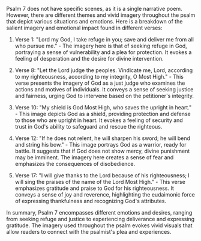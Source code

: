 Psalm 7 does not have specific scenes, as it is a single narrative poem. However, there are different themes and vivid imagery throughout the psalm that depict various situations and emotions. Here is a breakdown of the salient imagery and emotional impact found in different verses:

1. Verse 1: "Lord my God, I take refuge in you; save and deliver me from all who pursue me." - The imagery here is that of seeking refuge in God, portraying a sense of vulnerability and a plea for protection. It evokes a feeling of desperation and the desire for divine intervention.

2. Verse 8: "Let the Lord judge the peoples. Vindicate me, Lord, according to my righteousness, according to my integrity, O Most High." - This verse presents the imagery of God as a just judge who examines the actions and motives of individuals. It conveys a sense of seeking justice and fairness, urging God to intervene based on the petitioner's integrity.

3. Verse 10: "My shield is God Most High, who saves the upright in heart." - This image depicts God as a shield, providing protection and defense to those who are upright in heart. It evokes a feeling of security and trust in God's ability to safeguard and rescue the righteous.

4. Verse 12: "If he does not relent, he will sharpen his sword; he will bend and string his bow." - This image portrays God as a warrior, ready for battle. It suggests that if God does not show mercy, divine punishment may be imminent. The imagery here creates a sense of fear and emphasizes the consequences of disobedience.

5. Verse 17: "I will give thanks to the Lord because of his righteousness; I will sing the praises of the name of the Lord Most High." - This verse emphasizes gratitude and praise to God for his righteousness. It conveys a sense of joy and reverence, highlighting the eudaimonic force of expressing thankfulness and recognizing God's attributes.

In summary, Psalm 7 encompasses different emotions and desires, ranging from seeking refuge and justice to experiencing deliverance and expressing gratitude. The imagery used throughout the psalm evokes vivid visuals that allow readers to connect with the psalmist's plea and experiences.